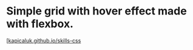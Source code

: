 # Simple grid with hover effect made with flexbox.


[[kapicaluk.github.io/skills-css](https://kapicaluk.github.io/skills-css/)
